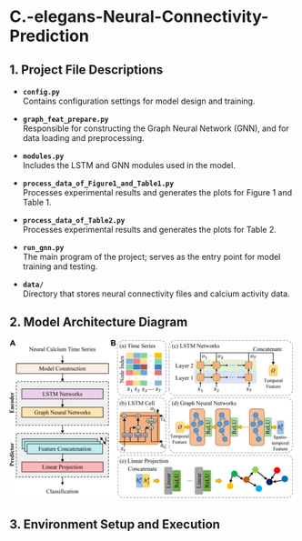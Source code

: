 # C.-elegans-Neural-Connectivity-Prediction

## 1. Project File Descriptions

- **`config.py`**  
  Contains configuration settings for model design and training.

- **`graph_feat_prepare.py`**  
  Responsible for constructing the Graph Neural Network (GNN), and for data loading and preprocessing.

- **`modules.py`**  
  Includes the LSTM and GNN modules used in the model.

- **`process_data_of_Figure1_and_Table1.py`**  
  Processes experimental results and generates the plots for Figure 1 and Table 1.

- **`process_data_of_Table2.py`**  
  Processes experimental results and generates the plots for Table 2.

- **`run_gnn.py`**  
  The main program of the project; serves as the entry point for model training and testing.

- **`data/`**  
  Directory that stores neural connectivity files and calcium activity data.

## 2. Model Architecture Diagram
<img src="model.png" alt="Model Architecture" width="500">

## 3. Environment Setup and Execution


  
